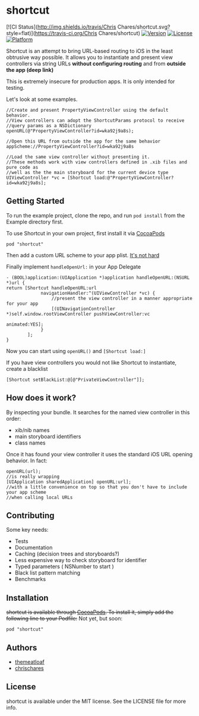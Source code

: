 # shortcut

[![CI Status](http://img.shields.io/travis/Chris Chares/shortcut.svg?style=flat)](https://travis-ci.org/Chris Chares/shortcut)
[![Version](https://img.shields.io/cocoapods/v/shortcut.svg?style=flat)](http://cocoadocs.org/docsets/shortcut)
[![License](https://img.shields.io/cocoapods/l/shortcut.svg?style=flat)](http://cocoadocs.org/docsets/shortcut)
[![Platform](https://img.shields.io/cocoapods/p/shortcut.svg?style=flat)](http://cocoadocs.org/docsets/shortcut)

Shortcut is an attempt to bring URL-based routing to iOS in the least obtrusive way possible. It allows you to instantiate and present view controllers via string URLs **without configuring routing** and from **outside the app (deep link)**

This is extremely insecure for production apps.  It is only intended for testing.

Let's look at some examples.  

    //Create and present PropertyViewController using the default behavior.
    //View controllers can adopt the ShortcutParams protocol to receive
    //query params as a NSDictionary
    openURL(@"PropertyViewController?id=wka92j9a8s);
    
    //Open this URL from outside the app for the same behavior
    appScheme://PropertyViewController?id=wka92j9a8s
    
    //Load the same view controller without presenting it.
    //These methods work with view controllers defined in .xib files and pure code as 
    //well as the the main storyboard for the current device type
    UIViewController *vc = [Shortcut load:@"PropertyViewController?id=wka92j9a8s];
    
## Getting Started

To run the example project, clone the repo, and run `pod install` from the Example directory first.

To use Shortcut in your own project, first install it via [CocoaPods](http://cocoapods.org)

    pod "shortcut"

Then add a custom URL scheme to your app plist. [It's not hard](http://www.idev101.com/code/Objective-C/custom_url_schemes.html)

Finally implement `handleOpenUrl:` in your App Delegate

    - (BOOL)application:(UIApplication *)application handleOpenURL:(NSURL *)url {
    return [Shortcut handleOpenURL:url
                 navigationHandler:^(UIViewController *vc) {
                     //present the view controller in a manner appropriate for your app
                     [(UINavigationController *)self.window.rootViewController pushViewController:vc
                                                                                animated:YES];
                 }
            ];
    }
    
Now you can start using `openURL()` and `[Shortcut load:]`

If you have view controllers you would not like Shortcut to instantiate, create a blacklist

    [Shortcut setBlackList:@[@"PrivateViewController"]];

    
## How does it work?

By inspecting your bundle.  It searches for the named view controller in this order:

+ xib/nib names
+ main storyboard identifiers
+ class names

Once it has found your view controller it uses the standard iOS URL opening behavior.  In fact:

    openURL(url);
    //is really wrapping
    [UIApplication sharedApplication] openURL:url];
    //with a little convenience on top so that you don't have to include your app scheme
    //when calling local URLs


## Contributing

Some key needs:

+ Tests
+ Documentation
+ Caching (decision trees and storyboards?)
+ Less expensive way to check storyboard for identifier
+ Typed parameters ( NSNumber to start )
+ Black list pattern matching
+ Benchmarks

## Installation

~~shortcut is available through [CocoaPods](http://cocoapods.org). To install
it, simply add the following line to your Podfile:~~
Not yet, but soon:

    pod "shortcut"

## Authors

+ [themeatloaf](https://github.com/themeatloaf)
+ [chrischares](https://github.com/ChrisChares)

## License

shortcut is available under the MIT license. See the LICENSE file for more info.

